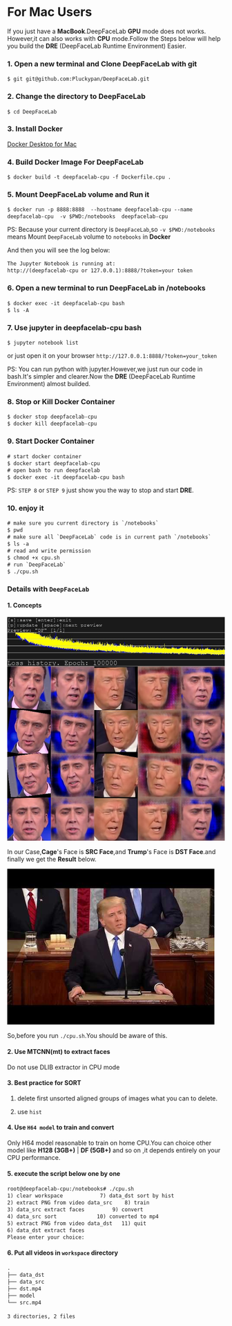 # For Mac Users
If you just have a **MacBook**.DeepFaceLab **GPU** mode does not works. However,it can also works with **CPU** mode.Follow the Steps below will help you build the **DRE** (DeepFaceLab Runtime Environment) Easier.

### 1. Open a new terminal and Clone DeepFaceLab with git
```
$ git git@github.com:Pluckypan/DeepFaceLab.git
```

### 2. Change the directory to DeepFaceLab
```
$ cd DeepFaceLab
```

### 3. Install Docker

[Docker Desktop for Mac](https://hub.docker.com/editions/community/docker-ce-desktop-mac)

### 4. Build Docker Image For DeepFaceLab

```
$ docker build -t deepfacelab-cpu -f Dockerfile.cpu .
```

### 5. Mount DeepFaceLab volume and Run it

```
$ docker run -p 8888:8888  --hostname deepfacelab-cpu --name deepfacelab-cpu  -v $PWD:/notebooks  deepfacelab-cpu
```

PS: Because your current directory is `DeepFaceLab`,so `-v $PWD:/notebooks` means Mount `DeepFaceLab` volume to `notebooks` in **Docker**

And then you will see the log below:

```
The Jupyter Notebook is running at:
http://(deepfacelab-cpu or 127.0.0.1):8888/?token=your token
```

### 6. Open a new terminal to run DeepFaceLab in /notebooks

```
$ docker exec -it deepfacelab-cpu bash
$ ls -A
```

### 7. Use jupyter in deepfacelab-cpu bash

```
$ jupyter notebook list
```
or just open it on your browser `http://127.0.0.1:8888/?token=your_token`

PS: You can run python with jupyter.However,we just run our code in bash.It's simpler and clearer.Now the **DRE** (DeepFaceLab Runtime Environment) almost builded.

### 8. Stop or Kill Docker Container

```
$ docker stop deepfacelab-cpu
$ docker kill deepfacelab-cpu
```

### 9. Start Docker Container

```
# start docker container
$ docker start deepfacelab-cpu
# open bash to run deepfacelab
$ docker exec -it deepfacelab-cpu bash
```

PS: `STEP 8` or `STEP 9` just show you the way to stop and start **DRE**.

### 10. enjoy it

```
# make sure you current directory is `/notebooks`
$ pwd
# make sure all `DeepFaceLab` code is in current path `/notebooks`
$ ls -a
# read and write permission
$ chmod +x cpu.sh
# run `DeepFaceLab`
$ ./cpu.sh
```

### Details with `DeepFaceLab`

#### 1. Concepts

![SRC](doc/DF_Cage_0.jpg)

In our Case,**Cage**'s Face is **SRC Face**,and **Trump**'s Face is **DST Face**.and finally we get the **Result** below.

![Result](doc/merged-face.jpg)

So,before you run `./cpu.sh`.You should be aware of this.

#### 2. Use MTCNN(mt) to extract faces
Do not use DLIB extractor in CPU mode

#### 3. Best practice for SORT
1) delete first unsorted aligned groups of images what you can to delete.

2) use `hist`

#### 4. Use `H64 model` to train and convert
Only H64 model reasonable to train on home CPU.You can choice other  model like **H128 (3GB+)** | **DF (5GB+)** and so on ,it depends entirely on your CPU performance.

#### 5. execute the script below one by one

```
root@deepfacelab-cpu:/notebooks# ./cpu.sh
1) clear workspace		      7) data_dst sort by hist
2) extract PNG from video data_src    8) train
3) data_src extract faces	      9) convert
4) data_src sort		     10) converted to mp4
5) extract PNG from video data_dst   11) quit
6) data_dst extract faces
Please enter your choice:       
```

#### 6. Put all videos in `workspace` directory
```
.
├── data_dst
├── data_src
├── dst.mp4
├── model
└── src.mp4

3 directories, 2 files
```
